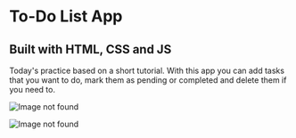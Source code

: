 # To-Do List App
## Built with HTML, CSS and JS

Today's practice based on a short tutorial. With this app you can add tasks that you want to do, mark them as pending or completed and delete them if you need to.

![Image not found](https://github.com/viccoronado/to-do-list-app/blob/main/preview.png)

![Image not found](https://github.com/viccoronado/to-do-list-app/blob/main/previewtwo.png)
